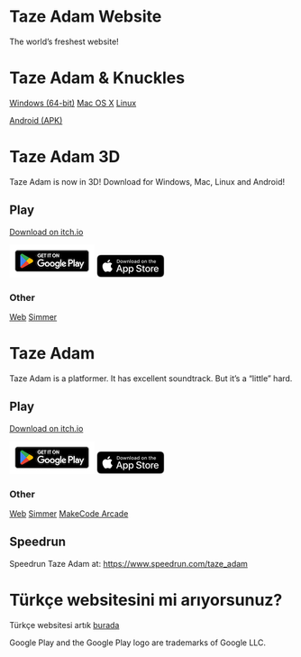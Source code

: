 # Taze Adam Website

The world’s freshest website!

# Taze Adam & Knuckles
[Windows (64-bit)](https://www.mediafire.com/file/2dqoztbevcbllfz/TAZEADAMandKnuckles.zip/file)
[Mac OS X](https://www.mediafire.com/file/952sckr3ouumb75/Taze_Adam_%2526KnucklesMac.zip/file)
[Linux](https://www.mediafire.com/file/952sckr3ouumb75/Taze_Adam_%2526KnucklesMac.zip/file)

[Android (APK)](https://www.mediafire.com/file/n6dm8pn60q2wmm1/AndroidAdamAndKnuckles.apk/file)

# Taze Adam 3D

Taze Adam is now in 3D! Download for Windows, Mac, Linux and Android!

## Play
[Download on itch.io](https://spacechuck.itch.io/taze-adam-3d)

[![Google Play](playstore.png)](https://play.google.com/store/apps/details?id=com.SpaceChuck.TAZEADAM3D)
[![App Store](appstore.png)](https://apps.apple.com/tr/app/taze-adam-3d/id1662214935)

### Other
[Web](play/playtazeadam3d.md)
[Simmer](https://simmer.io/@SpaceChuck/taze-adam-3d)

# Taze Adam

Taze Adam is a platformer. It has excellent soundtrack. But it’s a “little” hard.

## Play

[Download on itch.io](https://spacechuck.itch.io/taze-adam)

[![Google Play](playstore.png)](https://play.google.com/store/apps/details?id=com.SpaceChuck.tazeadam)
[![App Store](appstore.png)](https://apps.apple.com/us/app/taze-adam/id1661545935)


### Other
[Web](play/tazeadam.md)
[Simmer](https://simmer.io/@SpaceChuck/taze-adam)
[MakeCode Arcade](https://makecode.com/_d0bbXA0cJJ5T)

## Speedrun

Speedrun Taze Adam at: https://www.speedrun.com/taze_adam

# Türkçe websitesini mi arıyorsunuz?
Türkçe websitesi artık [burada](https://spacechuck.github.io/taze-adam/indextr)


Google Play and the Google Play logo are trademarks of Google LLC.


